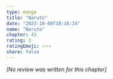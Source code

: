 ```yaml
---
type: manga
title: "Naruto"
date: "2023-10-08T10:16:34"
name: "Naruto"
chapter: 43
rating: 3
ratingEmoji: ⭐️⭐️⭐️
share: false
---
```


_[No review was written for this chapter]_
